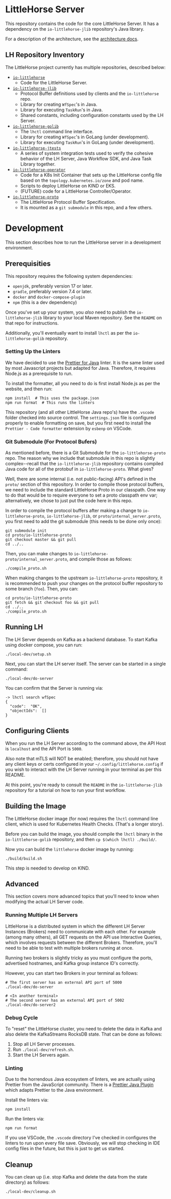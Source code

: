 # LittleHorse Server

This repository contains the code for the core LittleHorse Server. It has a dependency on the `io-littlehorse-jlib` repository's Java library.

For a description of the architecture, see the [architecture docs](docs/ARCH.md).

## LH Repository Inventory
The LittleHorse project currently has multiple repositories, described below:

* [`io-littlehorse`](https://bitbucket.org/littlehorse-core/io-littlehorse)
    *  Code for the LittleHorse Server.
* [`io-littlehorse-jlib`](https://bitbucket.org/littlehorse-core/io-littlehorse-jlib)
    * Protocol Buffer definitions used by clients and the `io-littlehorse` repo.
    * Library for creating `WfSpec`'s in Java.
    * Library for executing `TaskRun`'s in Java.
    * Shared constants, including configuration constants used by the LH Server.
* [`io-littlehorse-golib`](https://bitbucket.org/littlehorse-core/io-littlehorse-golib)
    * The `lhctl` command line interface.
    * Library for creating `WfSpec`'s in GoLang (under development).
    * Library for executing `TaskRun`'s in GoLang (under development).
* [`io-littlehorse-jtests`](https://bitbucket.org/littlehorse-core/io-littlehorse-jtests)
    * A series of system integration tests used to verify the cohesive behavior of the LH Server, Java Workflow SDK, and Java Task Library together.
* [`io-littlehorse-operator`](https://bitbucket.org/littlehorse-core/io-littlehorse-operator)
    * Code for a K8s Init Container that sets up the LittleHorse config file based on the `topology.kubernetes.io/zone` and pod name.
    * Scripts to deploy LittleHorse on KIND or EKS.
    * (FUTURE) code for a LittleHorse Controller/Operator.
* [`io-littlehorse-proto`](https://bitbucket.org/littlehorse-core/io-littlehorse-proto/src/master)
    * The LittleHorse Protocol Buffer Specification.
    * It is mounted as a `git submodule` in this repo, and a few others.

# Development

This section describes how to run the LittleHorse server in a development environment.

## Prerequisities

This repository requires the following system dependencies:

* `openjdk`, preferably version 17 or later.
* `gradle`, preferably version 7.4 or later.
* `docker` and `docker-compose-plugin`
* `npm` (this is a dev dependency)

Once you've set up your system, you *also* need to publish the `io-littlehorse-jlib` library to your local Maven repository. See the `README` on that repo for instructions.

Additionally, you'll eventually want to install `lhctl` as per the `io-littlehorse-golib` repository.

### Setting Up the Linters

We have decided to use the [Prettier for Java](https://github.com/jhipster/prettier-java) linter. It is the same linter used by most Javascript projects but adapted for Java. Therefore, it requires Node.js as a prerequisite to run.

To install the formatter, all you need to do is first install Node.js as per the website, and then run:

```
npm install  # This uses the package.json
npm run format  # This runs the linters
```

This repository (and all other LittleHorse Java repo's) have the `.vscode` folder checked into source control. The `settings.json` file is configured properly to enable formatting on save, but you first need to install the `Prettier - Code formatter` extension by `esbenp` on VSCode.

### Git Submodule (For Protocol Bufers)

As mentioned before, there is a Git Submodule for the `io-littlehorse-proto` repo. The reason why we include that submodule in this repo is slightly complex--recall that the `io-littlehorse-jlib` repository contains compiled Java code for all of the protobuf in `io-littlehorse-proto`. What gives?

Well, there are some internal (i.e. not public-facing) API's defined in the `proto/` section of this repository. In order to compile those protocol buffers, we need to include the standard LittleHorse Proto in our classpath. One way to do that would be to require everyone to set a proto classpath env var; alternatively, we chose to just put the code here in this repo.

In order to compile the protocol buffers after making a change to `io-littlehorse-proto`, `io-littlehorse-jlib`, or `proto/internal_server.proto`, you first need to add the git submodule (this needs to be done only once):

```
git submodule init
cd proto/io-littlehorse-proto
git checkout master && git pull
cd ../..
```

Then, you can make changes to `io-littlehorse-proto/internal_server.proto`, and compile those as follows:
```
./compile_proto.sh
```

When making changes to the upstream `io-littlehorse-proto` repository, it is recommended to push your changes on the protocol buffer repository to some branch (`foo`). Then, you can:

```
cd proto/io-littlehorse-proto
git fetch && git checkout foo && git pull
cd ../..
./compile_proto.sh
```

## Running LH

The LH Server depends on Kafka as a backend database. To start Kafka using docker compose, you can run:

```
./local-dev/setup.sh
```

Next, you can start the LH server itself. The server can be started in a single command:

```
./local-dev/do-server
```

You can confirm that the Server is running via:

```
-> lhctl search wfSpec
{
  "code":  "OK",
  "objectIds":  []
}
```

## Configuring Clients

When you run the LH Server according to the command above, the API Host is `localhost` and the API Port is `5000`.

Also note that mTLS will NOT be enabled; therefore, you should not have any client keys or certs configured in your `~/.config/littlehorse.config` if you wish to interact with the LH Server running in your terminal as per this README.

At this point, you're ready to consult the `README` in the `io-littlehorse-jlib` repository for a tutorial on how to run your first workflow.

## Building the Image
The LittleHorse docker image (for now) requires the `lhctl` command line client, which is used for Kubernetes Health Checks. (That's a longer story).

Before you can build the image, you should compile the `lhctl` binary in the `io-littlehorse-golib` repository, and then `cp $(which lhctl) ./build/`.

Now you can build the `littlehorse` docker image by running:

```
./build/build.sh
```
This step is needed to develop on KIND.

## Advanced
This section covers more advanced topics that you'll need to know when modifying the actual LH Server code.

### Running Multiple LH Servers

LittleHorse is a distributed system in which the different LH Server Instances (Brokers) need to communicate with each other. For example (among many others), all GET requests on the API use Interactive Queries, which involves requests between the different Brokers. Therefore, you'll need to be able to test with multiple brokers running at once.

Running two brokers is slightly tricky as you must configure the ports, advertised hostnames, and Kafka group instance ID's correctly.

However, you can start two Brokers in your terminal as follows:

```
# The first server has an external API port of 5000
./local-dev/do-server

# <In another terminal>
# The second server has an external API port of 5002
./local-dev/do-server2
```

### Debug Cycle

To "reset" the LittleHorse cluster, you need to delete the data in Kafka and also delete the KafkaStreams RocksDB state. That can be done as follows:

1. Stop all LH Server processes.
2. Run `./local-dev/refresh.sh`.
3. Start the LH Servers again.

### Linting
Due to the horrendous Java ecosystem of linters, we are actually using Prettier from the JavaScript community. There is a [Prettier Java Plugin](https://github.com/jhipster/prettier-java) which adapts Prettier to the Java environment.

Install the linters via:
```
npm install
```

Run the linters via:
```
npm run format
```

If you use VSCode, the `.vscode` directory I've checked in configures the linters to run upon every file save. Obviously, we will stop checking in IDE config files in the future, but this is just to get us started.

## Cleanup

You can clean up (i.e. stop Kafka and delete the data from the state directory) as follows:

```
./local-dev/cleanup.sh
```